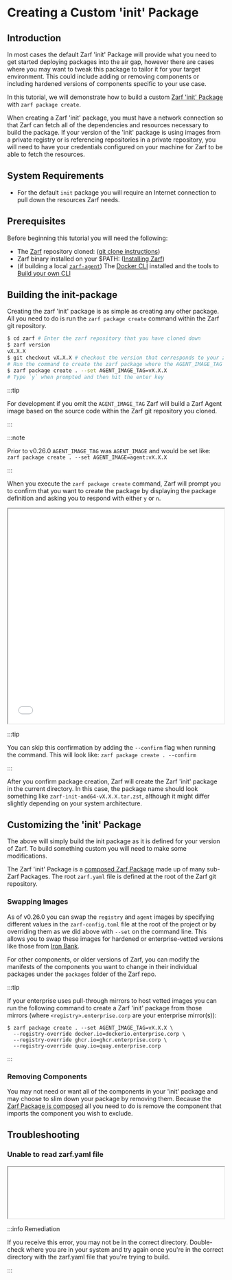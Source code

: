 # Creating a Custom 'init' Package

## Introduction

In most cases the default Zarf 'init' Package will provide what you need to get started deploying packages into the air gap, however there are cases where you may want to tweak this package to tailor it for your target environment.  This could include adding or removing components or including hardened versions of components specific to your use case.

In this tutorial, we will demonstrate how to build a custom [Zarf 'init' Package](../3-create-a-zarf-package/3-zarf-init-package.md) with `zarf package create`.

When creating a Zarf 'init' package, you must have a network connection so that Zarf can fetch all of the dependencies and resources necessary to build the package. If your version of the 'init' package is using images from a private registry or is referencing repositories in a private repository, you will need to have your credentials configured on your machine for Zarf to be able to fetch the resources.

## System Requirements

- For the default `init` package you will require an Internet connection to pull down the resources Zarf needs.

## Prerequisites

Before beginning this tutorial you will need the following:

- The [Zarf](https://github.com/defenseunicorns/zarf) repository cloned: ([git clone instructions](https://docs.github.com/en/repositories/creating-and-managing-repositories/cloning-a-repository))
- Zarf binary installed on your $PATH: ([Installing Zarf](../1-getting-started/index.md#installing-zarf))
- (if building a local [`zarf-agent`](../8-faq.md#what-is-the-zarf-agent)) The [Docker CLI](https://docs.docker.com/desktop/) installed and the tools to [Build your own CLI](../2-the-zarf-cli/0-building-your-own-cli.md)

## Building the init-package

Creating the zarf 'init' package is as simple as creating any other package.  All you need to do is run the `zarf package create` command within the Zarf git repository.

```bash
$ cd zarf # Enter the zarf repository that you have cloned down
$ zarf version
vX.X.X
$ git checkout vX.X.X # checkout the version that corresponds to your zarf version
# Run the command to create the zarf package where the AGENT_IMAGE_TAG matches your zarf version
$ zarf package create . --set AGENT_IMAGE_TAG=vX.X.X
# Type `y` when prompted and then hit the enter key
```

:::tip

For development if you omit the `AGENT_IMAGE_TAG` Zarf will build a Zarf Agent image based on the source code within the Zarf git repository you cloned.

:::

:::note

Prior to v0.26.0 `AGENT_IMAGE_TAG` was `AGENT_IMAGE` and would be set like: `zarf package create . --set AGENT_IMAGE=agent:vX.X.X`

:::

When you execute the `zarf package create` command, Zarf will prompt you to confirm that you want to create the package by displaying the package definition and asking you to respond with either `y` or `n`.

<iframe src="/docs/tutorials/package_create_init.html" height="500px" width="100%"></iframe>

:::tip

You can skip this confirmation by adding the `--confirm` flag when running the command. This will look like: `zarf package create . --confirm`

:::

After you confirm package creation, Zarf will create the Zarf 'init' package in the current directory. In this case, the package name should look something like `zarf-init-amd64-vX.X.X.tar.zst`, although it might differ slightly depending on your system architecture.

## Customizing the 'init' Package

The above will simply build the init package as it is defined for your version of Zarf.  To build something custom you will need to make some modifications.

The Zarf 'init' Package is a [composed Zarf Package](../3-create-a-zarf-package/2-zarf-components.md#composing-package-components) made up of many sub-Zarf Packages.  The root `zarf.yaml` file is defined at the root of the Zarf git repository.

### Swapping Images

As of v0.26.0 you can swap the `registry` and `agent` images by specifying different values in the `zarf-config.toml` file at the root of the project or by overriding them as we did above with `--set` on the command line.  This allows you to swap these images for hardened or enterprise-vetted versions like those from [Iron Bank](https://repo1.dso.mil/dsop/opensource/defenseunicorns/zarf/zarf-agent).

For other components, or older versions of Zarf, you can modify the manifests of the components you want to change in their individual packages under the `packages` folder of the Zarf repo.

:::tip

If your enterprise uses pull-through mirrors to host vetted images you can run the following command to create a Zarf 'init' package from those mirrors (where `<registry>.enterprise.corp` are your enterprise mirror(s)):

```
$ zarf package create . --set AGENT_IMAGE_TAG=vX.X.X \
  --registry-override docker.io=dockerio.enterprise.corp \
  --registry-override ghcr.io=ghcr.enterprise.corp \
  --registry-override quay.io=quay.enterprise.corp
```

:::

### Removing Components

You may not need or want all of the components in your 'init' package and may choose to slim down your package by removing them.  Because the [Zarf Package is composed](../3-create-a-zarf-package/2-zarf-components.md#composing-package-components) all you need to do is remove the component that imports the component you wish to exclude.

## Troubleshooting

### Unable to read zarf.yaml file

<iframe src="/docs/tutorials/package_create_error.html" height="120px" width="100%"></iframe>

:::info Remediation

If you receive this error, you may not be in the correct directory. Double-check where you are in your system and try again once you're in the correct directory with the zarf.yaml file that you're trying to build.

:::
